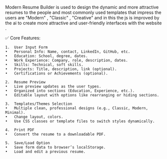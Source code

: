 Modern Resume Builder is used to design the dynamic and more attractive resumes to the people and most commonly used templates that impress the users are "Modern" , "Classic" , "Creative"
and in this the js is improved by the ai to create more attractive and user-friendly interfaces with the website .

✅ Core Features:

	1.	User Input Form
	•	Personal Info: Name, contact, LinkedIn, GitHub, etc.
	•	Education: School, degree, dates.
	•	Work Experience: Company, role, description, dates.
	•	Skills: Technical, soft skills.
	•	Projects: Title, description, link (optional).
	•	Certifications or Achievements (optional).
              
	2.	Resume Preview
	•	Live preview updates as the user types.
	•	Organized into sections (Education, Experience, etc.).
	•	Editable layout with options like rearranging or hiding sections.
              
	3.	Templates/Themes Selection
	•	Multiple clean, professional designs (e.g., Classic, Modern, Minimal).
	•	Change layout, colors.
	•	Use CSS classes or template files to switch styles dynamically.
              
	4.	Print PDF
	•	Convert the resume to a downloadable PDF.
              
	5.	Save/Load Option
	•	Save form data to browser’s localStorage.
	•	Load and edit a previous resume.
